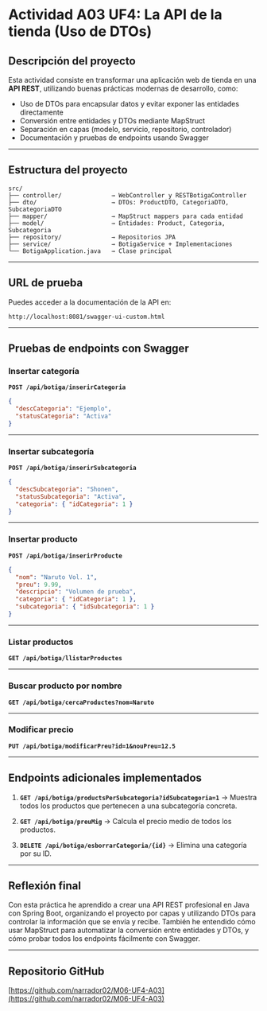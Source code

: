 # Actividad A03 UF4: La API de la tienda (Uso de DTOs)

## Descripción del proyecto

Esta actividad consiste en transformar una aplicación web de tienda en una **API REST**, utilizando buenas prácticas modernas de desarrollo, como:

- Uso de DTOs para encapsular datos y evitar exponer las entidades directamente
- Conversión entre entidades y DTOs mediante MapStruct
- Separación en capas (modelo, servicio, repositorio, controlador)
- Documentación y pruebas de endpoints usando Swagger

---

## Estructura del proyecto

```
src/
├── controller/              → WebController y RESTBotigaController
├── dto/                     → DTOs: ProductDTO, CategoriaDTO, SubcategoriaDTO
├── mapper/                  → MapStruct mappers para cada entidad
├── model/                   → Entidades: Product, Categoria, Subcategoria
├── repository/              → Repositorios JPA
├── service/                 → BotigaService + Implementaciones
└── BotigaApplication.java   → Clase principal
```

---

## URL de prueba

Puedes acceder a la documentación de la API en:

```
http://localhost:8081/swagger-ui-custom.html
```

---

## Pruebas de endpoints con Swagger

### Insertar categoría

**`POST /api/botiga/inserirCategoria`**

```json
{
  "descCategoria": "Ejemplo",
  "statusCategoria": "Activa"
}
```


---

### Insertar subcategoría

**`POST /api/botiga/inserirSubcategoria`**

```json
{
  "descSubcategoria": "Shonen",
  "statusSubcategoria": "Activa",
  "categoria": { "idCategoria": 1 }
}
```

---

### Insertar producto

**`POST /api/botiga/inserirProducte`**

```json
{
  "nom": "Naruto Vol. 1",
  "preu": 9.99,
  "descripcio": "Volumen de prueba",
  "categoria": { "idCategoria": 1 },
  "subcategoria": { "idSubcategoria": 1 }
}
```

---

### Listar productos

**`GET /api/botiga/llistarProductes`**

---

### Buscar producto por nombre

**`GET /api/botiga/cercaProductes?nom=Naruto`**

---

### Modificar precio

**`PUT /api/botiga/modificarPreu?id=1&nouPreu=12.5`**


---

## Endpoints adicionales implementados

1. **`GET /api/botiga/productsPerSubcategoria?idSubcategoria=1`**
   → Muestra todos los productos que pertenecen a una subcategoría concreta.

2. **`GET /api/botiga/preuMig`**
   → Calcula el precio medio de todos los productos.

3. **`DELETE /api/botiga/esborrarCategoria/{id}`**
   → Elimina una categoría por su ID.


---

## Reflexión final

Con esta práctica he aprendido a crear una API REST profesional en Java con Spring Boot, organizando el proyecto por capas y utilizando DTOs para controlar la información que se envía y recibe. También he entendido cómo usar MapStruct para automatizar la conversión entre entidades y DTOs, y cómo probar todos los endpoints fácilmente con Swagger.

---

## Repositorio GitHub

[https://github.com/narrador02/M06-UF4-A03](https://github.com/narrador02/M06-UF4-A03)
